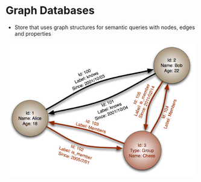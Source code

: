 
# Graph Databases #

 * Store that uses graph structures for semantic queries with nodes, edges and properties
 <p>
	<img 	src="../../media/GraphDatabase.png" 
			style="display: block; margin-left: auto; margin-right: auto"/>
</p>
